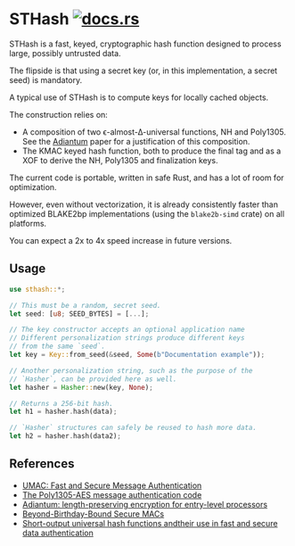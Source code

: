 # STHash [![docs.rs](https://docs.rs/sthash/badge.svg)](https://docs.rs/sthash)


STHash is a fast, keyed, cryptographic hash function designed to process large, possibly untrusted data.

The flipside is that using a secret key (or, in this implementation, a secret seed) is mandatory.

A typical use of STHash is to compute keys for locally cached objects.

The construction relies on:

- A composition of two ϵ-almost-∆-universal functions, NH and Poly1305. See the [Adiantum](https://tosc.iacr.org/index.php/ToSC/article/view/7360/6530) paper for a justification of this composition.
- The KMAC keyed hash function, both to produce the final tag and as a XOF to derive the NH, Poly1305 and finalization keys.

The current code is portable, written in safe Rust, and has a lot of room for optimization.

However, even without vectorization, it is already consistently faster than optimized BLAKE2bp implementations (using the `blake2b-simd` crate) on all platforms.

You can expect a 2x to 4x speed increase in future versions.

## Usage

```rust
use sthash::*;

// This must be a random, secret seed.
let seed: [u8; SEED_BYTES] = [...];

// The key constructor accepts an optional application name
// Different personalization strings produce different keys
// from the same `seed`.
let key = Key::from_seed(&seed, Some(b"Documentation example"));

// Another personalization string, such as the purpose of the
// `Hasher`, can be provided here as well.
let hasher = Hasher::new(key, None);

// Returns a 256-bit hash.
let h1 = hasher.hash(data);

// `Hasher` structures can safely be reused to hash more data.
let h2 = hasher.hash(data2);
```

## References

- [UMAC: Fast and Secure Message Authentication](https://fastcrypto.org/umac/umac_proc.pdf)
- [The Poly1305-AES message authentication code](https://cr.yp.to/mac/poly1305-20050329.pdf)
- [Adiantum: length-preserving encryption for entry-level processors](https://tosc.iacr.org/index.php/ToSC/article/view/7360/6530)
- [Beyond-Birthday-Bound Secure MACs](http://materials.dagstuhl.de/files/18/18021/18021.YannickSeurin.Slides.pdf)
- [Short-output universal hash functions andtheir use in fast and secure data authentication](https://eprint.iacr.org/2011/116.pdf)
